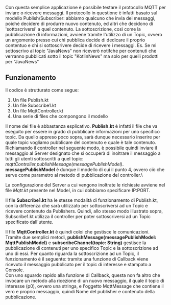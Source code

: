Con questa semplice applicazione è possibile testare il protocollo MQTT per inviare o ricevere messaggi.
Il protocollo in questione è infatti basato sul modello Publish/Subscriber: abbiamo qualcuno che invia dei messaggi, 
poichè decidere di produrre nuovo contenuto, ed altri che decidono di 'sottoscriversi' a quel contenuto. La sottoscrizione,
così come la pubblicazione di informazioni, avviene tramite l'utilizzo di un Topic, ovvero un argomento presso cui chi pubblica
decide di dedicare il proprio contentuo e chi si sottoscrivere decide di ricevere i messaggi.
Es. Se mi sottoscrivo al topic "JavaNews" non riceverò notifche per contenuti che verranno pubblicati sotto il topic "KotlinNews"
ma solo per quelli prodotti per "JavaNews"

Funzionamento
-

Il codice è strutturato come segue:
1. Un file Publish.kt
2. Un file Subscribe1.kt
3. Un file MqttController.kt
4. Una serie di files che compongono il modello

Il nome dei file è abbastanza esplicativo. **Publish.kt** è infatti il file che va eseguito per essere in grado di pubblicare 
informazioni per uno specifico topic. Da quello appreso poco sopra, sarà dunque necessario inserire per quale topic vogliamo
pubblicare del contenuto e quale è tale contenuto.
Richiamando il controller nel seguente modo, è possibile quindi inviare il messaggio al Server designato che si occuperà di 
inoltrare il messaggio a tutti gli utenti sottoscritti a quel topic: _mqttController.publishMessage(messagePublishModel)_.\
**messagePublishModel** è dunque il modello di cui il punto 4, ovvero ciò che serve come parametro al metodo di pubblicazione del controller.\

La configurazione del Server a cui vengono inoltrate le richieste avviene nel file _Mqtt.kt_ presente nel Model, in cui dobbiamo specificare IP:PORT.

Il file **Subscribe1.kt** ha le stesse modalità di funzionamento di Publish.kt, con la differenza che sarà utilizzato per sottoscriversi ad un Topic e ricevere contenuto da Publishers. Quindi, allo stesso modo illustrato sopra, Subscribe1.kt utilizza il controller per poter sottoscriversi ad un Topic specificato dall'utente.

Il file **MqttController.kt** è quindi coloi che gestisce le comunicazioni. Tramite due semplici metodi, __publishMessage(messagePublishModel: MqttPublishModel)__ e __subscribeChannel(topic: String)__ gestisce la pubblicazione di contenuti per uno specifico Topic e la sottoscrizione ad uno di essi. Per quanto riguarda la sottoscrizione ad un Topic, il funzionamento è il seguente: tramite una funzione di Callback viene ricevuto il messaggio pubblicato per il topic di interesse e stampato a Console.\
Con uno sguardo rapido alla funzione di Callback, questa non fa altro che invocare un metodo alla ricezione di un nuovo messaggio, il quale il topic di interesse (p0), ovvero una stringa, e l'oggetto MqttMessage che contiene il vero e proprio messaggio, quindi Nome del publisher e contenuto della pubblicazione.
